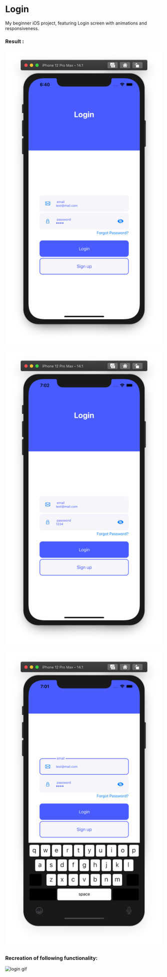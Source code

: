 # Login
My beginner iOS project, featuring Login screen with animations and responsiveness.

### Result :

![login res](./02.png)

![login res](./01.png)

![login res](./03.png)


### Recreation of following functionality:

![login gif](https://media.giphy.com/media/UvEHpLEjQHTKWWPrjF/giphy.gif)
